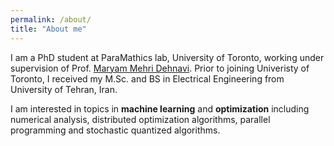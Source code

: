 ```yaml
---
permalink: /about/
title: "About me"
---
```


I am a PhD student at ParaMathics lab, University of Toronto, working under supervision of Prof. [Maryam Mehri Dehnavi](https://www.cs.toronto.edu/~mmehride/ "homepage"). Prior to joining Univeristy of Toronto, I received my M.Sc. and BS in Electrical Engineering from University of Tehran, Iran.

I am interested in topics in <b>machine learning</b> and <b>optimization</b> including numerical analysis, distributed optimization algorithms, parallel programming and stochastic quantized algorithms.
